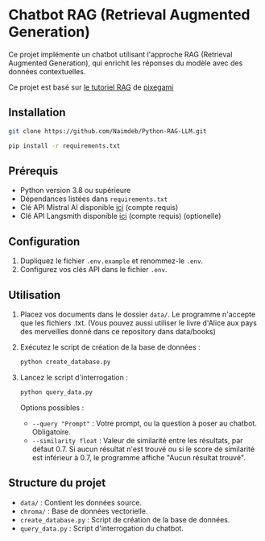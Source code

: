 # Chatbot RAG (Retrieval Augmented Generation)

Ce projet implémente un chatbot utilisant l'approche RAG (Retrieval Augmented Generation), qui enrichit les réponses du modèle avec des données contextuelles.

Ce projet est basé sur [le tutoriel RAG](https://www.youtube.com/watch?v=tcqEUSNCn8I&ab_channel=pixegami) de [pixegami](https://github.com/pixegami)

## Installation

```bash	
git clone https://github.com/Naimdeb/Python-RAG-LLM.git
```

```bash
pip install -r requirements.txt
```

## Prérequis

- Python version 3.8 ou supérieure
- Dépendances listées dans `requirements.txt`
- Clé API Mistral AI disponible [ici](https://console.mistral.ai/api-keys) (compte requis)
- Clé API Langsmith disponible [ici](https://smith.langchain.com/) (compte requis) (optionelle)

## Configuration

1. Dupliquez le fichier `.env.example` et renommez-le `.env`.
2. Configurez vos clés API dans le fichier `.env`.

## Utilisation
1. Placez vos documents dans le dossier `data/`. Le programme n'accepte que les fichiers .txt. (Vous pouvez aussi utiliser le livre d'Alice aux pays des merveilles donné dans ce repository dans data/books)

2. Exécutez le script de création de la base de données :

   ```bash
   python create_database.py
   ```

3. Lancez le script d'interrogation :

   ```bash
   python query_data.py
   ```

   Options possibles :

   - `--query "Prompt"` : Votre prompt, ou la question à poser au chatbot. Obligatoire.
   - `--similarity float` : Valeur de similarité entre les résultats, par défaut 0.7. Si aucun résultat n'est trouvé ou si le score de similarité est inférieur à 0.7, le programme affiche "Aucun résultat trouvé".


## Structure du projet

- `data/` : Contient les données source.
- `chroma/` : Base de données vectorielle.
- `create_database.py` : Script de création de la base de données.
- `query_data.py` : Script d'interrogation du chatbot.
